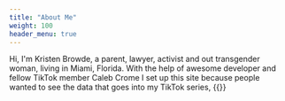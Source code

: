 ```yaml
---
title: "About Me"
weight: 100
header_menu: true
---
```

Hi, I'm Kristen Browde, a parent, lawyer, activist and out transgender woman, living in Miami, Florida. With the help of awesome developer and fellow TikTok member Caleb Crome I set up this site because people wanted to see the data that goes into my TikTok series, {{<extlink text="Who's Making News for Sex Crimes involving Children." href="https://www.tiktok.com/@newgirlny_fl/video/7243444125142404394?lang=en">}} 








